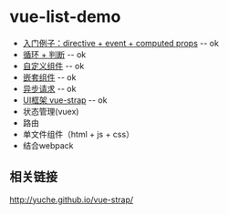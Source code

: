 # vue-list-demo

* [入门例子：directive + event + computed props](./getting-started) -- ok
* [循环 + 判断](./for-if) -- ok
* [自定义组件](./component) -- ok
* [嵌套组件](./nexted-components) -- ok
* [异步请求](./async-actions) -- ok
* [UI框架 vue-strap](./vue-strap) -- ok
* 状态管理(vuex)
* 路由
* 单文件组件（html + js + css）
* 结合webpack

## 相关链接

http://yuche.github.io/vue-strap/